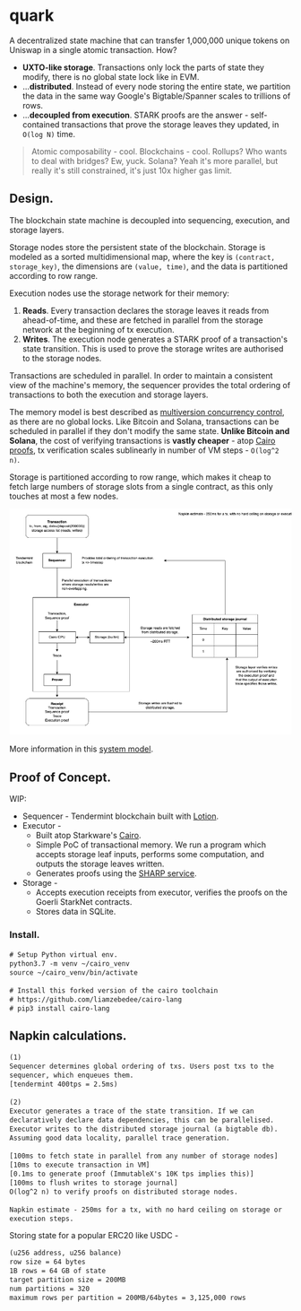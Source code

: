 quark
=====

A decentralized state machine that can transfer 1,000,000 unique tokens on Uniswap in a single atomic transaction. How?

 * **UXTO-like storage**. Transactions only lock the parts of state they modify, there is no global state lock like in EVM.
 * ...**distributed**. Instead of every node storing the entire state, we partition the data in the same way Google's Bigtable/Spanner scales to trillions of rows. 
 * ...**decoupled from execution**. STARK proofs are the answer - self-contained transactions that prove the storage leaves they updated, in `O(log N)` time. 

> Atomic composability - cool. 
> Blockchains - cool.
> Rollups? Who wants to deal with bridges? Ew, yuck. 
> Solana? Yeah it's more parallel, but really it's still constrained, it's just 10x higher gas limit.

## Design.

The blockchain state machine is decoupled into sequencing, execution, and storage layers.

Storage nodes store the persistent state of the blockchain. Storage is modeled as a sorted multidimensional map, where the key is `(contract, storage_key)`, the dimensions are `(value, time)`, and the data is partitioned according to row range.

Execution nodes use the storage network for their memory:

 1. **Reads**. Every transaction declares the storage leaves it reads from ahead-of-time, and these are fetched in parallel from the storage network at the beginning of tx execution. 
 2. **Writes**. The execution node generates a STARK proof of a transaction's state transition. This is used to prove the storage writes are authorised to the storage nodes. 

Transactions are scheduled in parallel. In order to maintain a consistent view of the machine's memory, the sequencer provides the total ordering of transactions to both the execution and storage layers.

The memory model is best described as [multiversion concurrency control](https://en.wikipedia.org/wiki/Multiversion_concurrency_control), as there are no global locks. Like Bitcoin and Solana, transactions can be scheduled in parallel if they don't modify the same state. **Unlike Bitcoin and Solana**, the cost of verifying transactions is **vastly cheaper** - atop [Cairo proofs](https://twitter.com/liamzebedee/status/1516249413089636352), tx verification scales sublinearly in number of VM steps - `O(log^2 n)`.

Storage is partitioned according to row range, which makes it cheap to fetch large numbers of storage slots from a single contract, as this only touches at most a few nodes. 

![diagram](./resources/diagram.png)

More information in this [system model](https://viewer.diagrams.net/?tags=%7B%7D&highlight=0000ff&edit=_blank&layers=1&nav=1&title=Quark%20blockchain%20design#Uhttps%3A%2F%2Fdrive.google.com%2Fuc%3Fid%3D16K6Q2XHc31jMMdpi9XnMd2XxzX9BPKtQ%26export%3Ddownload).

## Proof of Concept.

WIP:

 * Sequencer - Tendermint blockchain built with [Lotion](https://lotionjs.com/).
 * Executor - 
   * Built atop Starkware's [Cairo](https://www.cairo-lang.org/).
   * Simple PoC of transactional memory. We run a program which accepts storage leaf inputs, performs some computation, and outputs the storage leaves written.
   * Generates proofs using the [SHARP service](https://www.cairo-lang.org/docs/sharp.html).
 * Storage - 
   * Accepts execution receipts from executor, verifies the proofs on the Goerli StarkNet contracts.
   * Stores data in SQLite.

### Install.

```
# Setup Python virtual env.
python3.7 -m venv ~/cairo_venv
source ~/cairo_venv/bin/activate

# Install this forked version of the cairo toolchain
# https://github.com/liamzebedee/cairo-lang
# pip3 install cairo-lang
```
## Napkin calculations.

```
(1) 
Sequencer determines global ordering of txs. Users post txs to the sequencer, which enqueues them. 
[tendermint 400tps = 2.5ms)

(2) 
Executor generates a trace of the state transition. If we can declaratively declare data dependencies, this can be parallelised. Executor writes to the distributed storage journal (a bigtable db).
Assuming good data locality, parallel trace generation.

[100ms to fetch state in parallel from any number of storage nodes]
[10ms to execute transaction in VM]
[0.1ms to generate proof (ImmutableX's 10K tps implies this)]
[100ms to flush writes to storage journal]
O(log^2 n) to verify proofs on distributed storage nodes.

Napkin estimate - 250ms for a tx, with no hard ceiling on storage or execution steps.
```

Storing state for a popular ERC20 like USDC -

```
(u256 address, u256 balance)
row size = 64 bytes
1B rows = 64 GB of state
target partition size = 200MB
num partitions = 320
maximum rows per partition = 200MB/64bytes = 3,125,000 rows
```